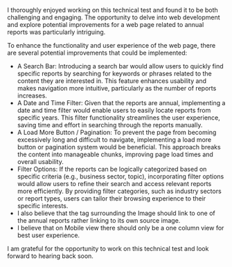 I thoroughly enjoyed working on this technical test and found it to be both challenging and engaging. The opportunity to delve into web development and explore potential improvements for a web page related to annual reports was particularly intriguing.

To enhance the functionality and user experience of the web page, there are several potential improvements that could be implemented:

- A Search Bar: Introducing a search bar would allow users to quickly find specific reports by searching for keywords or phrases related to the content they are interested in. This feature enhances usability and makes navigation more intuitive, particularly as the number of reports increases.
- A Date and Time Filter: Given that the reports are annual, implementing a date and time filter would enable users to easily locate reports from specific years. This filter functionality streamlines the user experience, saving time and effort in searching through the reports manually.
- A Load More Button / Pagination: To prevent the page from becoming excessively long and difficult to navigate, implementing a load more button or pagination system would be beneficial. This approach breaks the content into manageable chunks, improving page load times and overall usability.
- Filter Options: If the reports can be logically categorized based on specific criteria (e.g., business sector, topic), incorporating filter options would allow users to refine their search and access relevant reports more efficiently. By providing filter categories, such as industry sectors or report types, users can tailor their browsing experience to their specific interests.
- I also believe that the <a> tag surrounding the Image should link to one of the annual reports rather linking to its own source image.
- I believe that on Mobile view there should only be a one column view for best user experience.
 
I am grateful for the opportunity to work on this technical test and look forward to hearing back soon.
